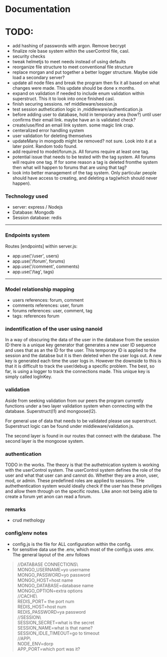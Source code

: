 # Documentation

# TODO:
- add hashing of passwords with argon. Remove becrypt
- finalize role base system within the userControl file, casl.
- security checks
- tweak helmetjs to meet needs instead of using defaults
- reorganize file structure to meet conventional file structure
- replace morgan and put together a better logger structure. Maybe side load a secondary server?
- update all node files and break the program then fix it all based on what changes were made. This update should be 
  done x months.
- expand on validation if needed to include enum validation within superstruct. This it to look into once finished casl.
- finish securing sessions. ref middleware/session.js
- test session authetication logic in ,middleware/authentication.js
- before adding user to database, hold in temporary area (how?) until user confirms their email link. maybe have an 
  is validated check?
- create/use/find an email link system. some magic link crap. 
- centeralized error handling system
- user validation for deleting themselves
- updateMany in mongodb might be removed? not sure. Look into it at a later point. Random todo found.
- add required to model/forum.js. All forums require at least one tag.
- potential issue that needs to be tested with the tag system. All forums will require one tag. If for some reason a 
  tag is deleted fromthe system then what will happen to forums that are using that tag?
- look into better management of the tag system. Only particular people should have access to creating, and deleting a tag(which should never happen).
 
### Technology used
- server: express / Nodejs
- Database: Mongodb
- Session database: redis

***

### Endpoints system
Routes [endpoints] within server.js:
- app.use('/user', users)
- app.use('/forum', forums)
- app.use('/comment', comments)
- app.use('/tag', tags)

***

### Model relationship mapping
- users references: forum, comment
- comments references: user, forum
- forums references: user, comment, tag
- tags: references forum

### indentification of the user using nanoid
In a way of obscuring the data of the user in the database from the session ID there is a unique key generator that 
generates a new user ID sequence and uses that as an the ID for the user. This temporary ID is applied to the session and the databse but it is then deleted when the user logs out. A new key is generated each time the user 
logs in. However the downside to this is that it is difficult to track the user/debug a specific problem. The best, 
so far, is using a logger to track the connections made. This unique key is simply called logInKey.

### validation
Aside from seeking validation from our peers the program currently functions under a two layer validation system 
when connecting with the database. Superstruct(l1) and mongoose(l2).

For general use of data that needs to be validated please use superstruct. Superstruct logic can be found under 
middleware/validation.js.

The second layer is found in our routes that connect with the database. The second layer is the mongoose system.

### authentication
TODO in the works.
The theory is that the authetnication system is working with the userControl system. The userControl system defines 
the role of the user and what that user can and cannot do. Whether they are a anon, user, mod, or admin. These 
predefined roles are applied to sessions. THe authethentication system would ideally check if the user has these 
priviliges and allow them through on the specific routes. Like anon not being able to create a forum yet anon can 
read a forum.

### remarks
- crud methology


### config/env notes
- config.js is the file for ALL configuration within the config. 
- for sensitive data use the .env, which most of the config.js uses .env. The general layout of the .env follows 

>//DATABASE CONNECTIONS\\  
> MONGO_USERNAME=yo username   
> MONGO_PASSWORD=yo password   
> MONGO_HOST=host name   
> MONGO_DATABASE=database name   
> MONGO_OPTION=extra options   
> //CACHE\\   
> REDIS_PORT= the port num  
> REDIS_HOST=host num   
> REDIS_PASSWORD=ya password   
> //SESSION\\   
> SESSION_SECRET=what is the secret   
> SESSION_NAME=what is that name?  
> SESSION_IDLE_TIMEOUT=go to timeout  
> //APP\\   
> NODE_ENV=dorp   
> APP_PORT=which port was it?
